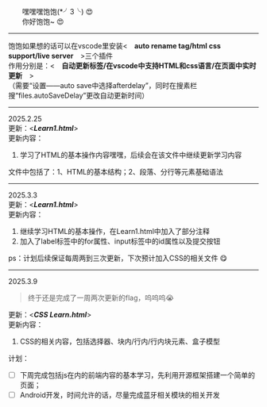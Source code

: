 &emsp;&emsp;嘿嘿嘿饱饱(*╯3╰) :heart_eyes: 
<br>&emsp;&emsp;你好饱饱~ :heart_eyes: <hr>

饱饱如果想的话可以在vscode里安装<&emsp;**auto rename tag/html css support/live server**&emsp;>三个插件<br>
作用分别是：<&emsp;**自动更新标签/在vscode中支持HTML和css语言/在页面中实时更新**&emsp;><br>（需要“设置——auto save中选择afterdelay”，同时在搜素栏搜“files.autoSaveDelay”更改自动更新时间）
<hr>

2025.2.25<br>
更新：<***Learn1.html***><br>
更新内容：
1. 学习了HTML的基本操作内容嘿嘿，后续会在该文件中继续更新学习内容<br>

文件中包括了：1、HTML的基本结构；2、段落、分行等元素基础语法<br>
<hr>

2025.3.3<br>
更新：<***Learn1.html***><br>
更新内容：
1. 继续学习HTML的基本操作，在Learn1.html中加入了部分注释
2. 加入了label标签中的for属性、input标签中的id属性以及提交按钮<br>

ps：计划后续保证每周两到三次更新，下次预计加入CSS的相关文件 :yum:
<hr>

2025.3.9<br>
> 终于还是完成了一周两次更新的flag，呜呜呜😭  

更新：<***CSS Learn.html***><br>
更新内容：
1. CSS的相关内容，包括选择器、块内/行内/行内块元素、盒子模型<br>

计划：
- [ ] 下周完成包括js在内的前端内容的基本学习，先利用开源框架搭建一个简单的页面；
- [ ] Android开发，时间允许的话，尽量完成蓝牙相关模块的相关开发

